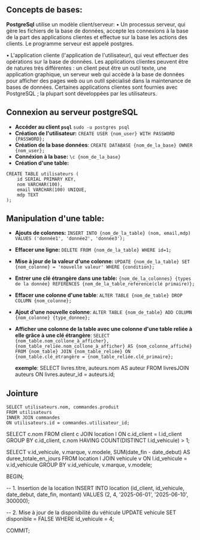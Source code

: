 
## Concepts de bases:

**PostgreSql** utilise un modèle client/serveur:
• Un processus serveur, qui gère les fichiers de la base de données, accepte les connexions à la base de la part des applications clientes et effectue sur la base les actions des clients. Le programme serveur est appelé postgres. 

• L'application cliente (l'application de l'utilisateur), qui veut effectuer des opérations sur la base de données. Les applications clientes peuvent être de natures très différentes : un client peut être un outil texte, une application graphique, un serveur web qui accède à la base de données pour afficher des pages web ou un outil spécialisé dans la maintenance de bases de données. Certaines applications clientes sont fournies avec PostgreSQL ; la plupart sont développées par les utilisateurs.

## Connexion au serveur postgreSQL

- **Accéder au client `psql`**
    `sudo -u postgres psql `
- **Création de l'utilisateur:**
    `CREATE USER {nom_user} WITH PASSWORD {PASSWORD};`
- **Création de la base données**:
    `CREATE DATABASE {nom_de_la_base} OWNER {nom_user};`
- **Connéxion à la base:**
    `\c {nom_de_la_base}`
- **Création d'une table:**
```
CREATE TABLE utilisateurs (
    id SERIAL PRIMARY KEY,
    nom VARCHAR(100),
    email VARCHAR(100) UNIQUE,
    mdp TEXT
);
```

## Manipulation d'une table:

- **Ajouts de colonnes:**
    `INSERT INTO {nom_de_la_table} (nom, email,mdp) VALUES ('donnée1', 'donnée2', 'donnée3'); `
- **Effacer une ligne:**
    `DELETE FROM {nom_de_la_table} WHERE id=1;`
- **Mise à jour de la valeur d'une colonne:**
    `UPDATE {nom_de_la_table} SET {nom_colonne} = 'nouvelle valeur' WHERE {condition};` 
- **Entrer une clé étrangère dans une table:**
    `{nom_de_la_colonnes} {types de la donnée} REFERENCES {nom_de_la_table_reference(clé primaire)};`
- **Effacer une colonne d'une table**:
	`ALTER TABLE {nom_de_table} DROP COLUMN {nom_colonne};`
- **Ajout d'une nouvelle colonne**:
	`ALTER TABLE {nom_de_table} ADD COLUMN {nom_colonne} {type_donnee};`
- **Afficher une colonne de la table avec une colonne d'une table reliée à elle grâce à une clé étrangère**:
	`SELECT {nom_table.nom_collone_à_afficher}, {nom_table_reliée.nom_collone_à_afficher} AS {nom_colonne_affiché} FROM {nom_table} JOIN {nom_table_reliée} ON {nom_table.clé_étrangère = {nom_table_reliée.clé_primaire};`
	
	**exemple**: SELECT livres.titre, auteurs.nom AS auteur FROM livresJOIN auteurs ON livres.auteur_id = auteurs.id;


## Jointure

```
SELECT utilisateurs.nom, commandes.produit
FROM utilisateurs
INNER JOIN commandes
ON utilisateurs.id = commandes.utilisateur_id;
```




SELECT c.nom
FROM client c
JOIN location l ON c.id_client = l.id_client
GROUP BY c.id_client, c.nom
HAVING COUNT(DISTINCT l.id_vehicule) > 1;


SELECT 
    v.id_vehicule,
    v.marque,
    v.modele,
    SUM(date_fin - date_debut) AS duree_totale_en_jours
FROM 
    location l
JOIN 
    vehicule v ON l.id_vehicule = v.id_vehicule
GROUP BY 
    v.id_vehicule, v.marque, v.modele;



BEGIN;

-- 1. Insertion de la location
INSERT INTO location (id_client, id_vehicule, date_debut, date_fin, montant)
VALUES (2, 4, '2025-06-01', '2025-06-10', 300000);

-- 2. Mise à jour de la disponibilité du véhicule
UPDATE vehicule
SET disponible = FALSE
WHERE id_vehicule = 4;

COMMIT;

